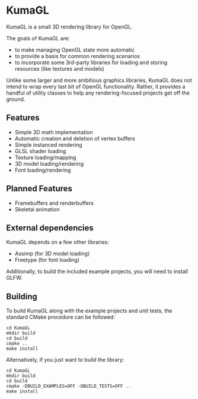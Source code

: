 # KumaGL
KumaGL is a small 3D rendering library for OpenGL.

The goals of KumaGL are:
* to make managing OpenGL state more automatic
* to provide a basis for common rendering scenarios
* to incorporate some 3rd-party libraries for loading and storing resources (like textures and models)

Unlike some larger and more ambitious graphics libraries, KumaGL does not intend to wrap every last bit of OpenGL functionality. Rather, it provides a handful of utility classes to help any rendering-focused projects get off the ground.

## Features
* Simple 3D math implementation
* Automatic creation and deletion of vertex buffers
* Simple instanced rendering
* GLSL shader loading
* Texture loading/mapping
* 3D model loading/rendering
* Font loading/rendering

## Planned Features
* Framebuffers and renderbuffers
* Skeletal animation

## External dependencies
KumaGL depends on a few other libraries:
* Assimp (for 3D model loading)
* Freetype (for font loading)

Additionally, to build the included example projects, you will need to install GLFW.

## Building
To build KumaGL along with the example projects and unit tests, the standard CMake procedure can be followed:
```
cd KumaGL
mkdir build
cd build
cmake ..
make install
```

Alternatively, if you just want to build the library:
```
cd KumaGL
mkdir build
cd build
cmake -DBUILD_EXAMPLES=OFF -DBUILD_TESTS=OFF ..
make install
```
